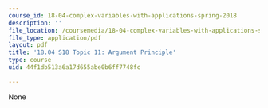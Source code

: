 ```yaml
---
course_id: 18-04-complex-variables-with-applications-spring-2018
description: ''
file_location: /coursemedia/18-04-complex-variables-with-applications-spring-2018/44f1db513a6a17d655abe0b6ff7748fc_MIT18_04S18_topic11.pdf
file_type: application/pdf
layout: pdf
title: '18.04 S18 Topic 11: Argument Principle'
type: course
uid: 44f1db513a6a17d655abe0b6ff7748fc

---
```

None